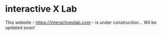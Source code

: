 # interactive X Lab
This website - https://interactivexlab.com - is under construction... Wil be updated soon!
